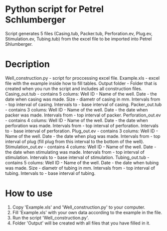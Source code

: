 # Python script for Petrel Schlumberger
Script generates 5 files (Casing.tub, Packer.tub, Perforation.ev, Plug.ev, Stimulation.ev, Tubing.tub) from the excel file to be imported into Petrel Shlumberger.

# Decription
Well_construction.py - script for proccessing excel file.
Example.xls - excel file with the example inside how to fill tables.
Output folder - Folder that is created when you run the script and includes all construction files.
    Casing_out.tub - contains 5 colums:
        Well ID - Name of the well.
        Date - the date when casing was made.
        Size - diametr of casing in mm.
        Intervals from - top interval of casing.
        Intervals to - base interval of casing.
    Packer_out.tub - contains 3 colums:
        Well ID - Name of the well.
        Date - the date when packer was made.
        Intervals from - top interval of packer.
    Perforation_out.ev - contains 4 colums:
        Well ID - Name of the well.
        Date - the date when perforation was made.
        Intervals from - top interval of perforation.
        Intervals to - base interval of perforation.
    Plug_out.ev - contains 3 colums:
        Well ID - Name of the well.
        Date - the date when plug was made.
        Intervals from - top interval of plug (fill plug from this interval to the bottom of the well).
    Stimulation_out.ev - contains 4 colums:
        Well ID - Name of the well.
        Date - the date when stimulating was made.
        Intervals from - top interval of stimulation.
        Intervals to - base interval of stimulation.
    Tubing_out.tub - contains 5 colums:
        Well ID - Name of the well.
        Date - the date when tubing was made.
        Size - diametr of tubing in mm.
        Intervals from - top interval of tubing.
        Intervals to - base interval of tubing.

# How to use
1. Copy 'Example.xls' and 'Well_construction.py' to your computer.
2. Fill 'Example.xls' with your own data according to the example in the file.
3. Run the script 'Well_construction.py'.
4. Folder 'Output' will be created with all files that you have filled in it.